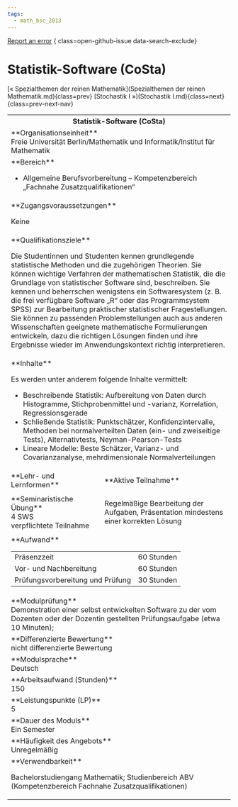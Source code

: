 ```yaml
---
tags:
  - math_bsc_2013
---
```

[Report an error](https://github.com/SGSSGene/FUB-SUP/issues/new?title=Error%20in%20%22Statistik-Software%20%28CoSta%29%22&body=There%20seems%20to%20be%20an%20error%20in%20module%20%22Statistik-Software%20%28CoSta%29%22%2E%0A%0A%3CDescribe%20here%20a%20slightly%20more%20detailed%20description%20of%20what%20is%20wrong%3E&labels=bug)
{ class=open-github-issue data-search-exclude}

# Statistik-Software (CoSta)

[« Spezialthemen der reinen Mathematik](Spezialthemen der reinen Mathematik.md){class=prev}
[Stochastik I »](Stochastik I.md){class=next}
{class=prev-next-nav}

<table markdown id="moduledesc">
<tr markdown class="moduledesc_head"><th colspan="2">Statistik-Software (CoSta) </th></tr>
<tr markdown><td colspan="2">**Organisationseinheit**   <br>Freie Universität Berlin/Mathematik und Informatik/Institut für Mathematik</td></tr>

<tr markdown><td colspan="2">**Bereich**<br>


- Allgemeine Berufsvorbereitung – Kompetenzbereich „Fachnahe Zusatzqualifikationen“

</td></tr>

<tr markdown><td colspan="2">**Zugangsvoraussetzungen** <br>

Keine


</td></tr>
<tr markdown><td colspan="2">**Qualifikationsziele**    <br>

Die Studentinnen und Studenten kennen grundlegende statistische Methoden und
die zugehörigen Theorien. Sie können wichtige Verfahren der mathematischen
Statistik, die die Grundlage von statistischer Software sind, beschreiben.
Sie kennen und beherrschen wenigstens ein Softwaresystem (z. B. die frei
verfügbare Software „R“ oder das Programmsystem SPSS) zur Bearbeitung
praktischer statistischer Fragestellungen. Sie können zu passenden
Problemstellungen auch aus anderen Wissenschaften geeignete mathematische
Formulierungen entwickeln, dazu die richtigen Lösungen finden und ihre
Ergebnisse wieder im Anwendungskontext richtig interpretieren.


</td></tr>
<tr markdown><td colspan="2">**Inhalte**                <br>

Es werden unter anderem folgende Inhalte vermittelt:

- Beschreibende Statistik: Aufbereitung von Daten durch Histogramme,
  Stichprobenmittel und -varianz, Korrelation, Regressionsgerade
- Schließende Statistik: Punktschätzer, Konfidenzintervalle, Methoden bei
  normalverteilten Daten (ein- und zweiseitige Tests), Alternativtests,
  Neyman-Pearson-Tests
- Lineare Modelle: Beste Schätzer, Varianz- und Covarianzanalyse,
  mehrdimensionale Normalverteilungen


</td></tr>

<tr markdown><td>**Lehr- und Lernformen**</td><td>**Aktive Teilnahme**</td></tr>
<tr markdown><td> **Seminaristische Übung** <br>4 SWS <br> verpflichtete Teilnahme</td><td>

Regelmäßige Bearbeitung der Aufgaben, Präsentation mindestens einer korrekten Lösung
</td></tr>
<tr markdown><td colspan="2">**Aufwand**                <br>
<table class="aufwand_table">
<tr><td>Präsenzzeit</td><td>60 Stunden</td></tr>
<tr><td>Vor- und Nachbereitung</td><td>60 Stunden</td></tr>
<tr><td>Prüfungsvorbereitung und Prüfung</td><td>30 Stunden</td></tr>
</table>

</td></tr>
<tr markdown><td colspan="2">**Modulprüfung**             <br>Demonstration einer selbst entwickelten Software zu der vom Dozenten oder
der Dozentin gestellten Prüfungsaufgabe (etwa 10 Minuten);


</td></tr>
<tr markdown><td colspan="2">**Differenzierte Bewertung** <br>nicht differenzierte Bewertung

</td></tr>
<tr markdown><td colspan="2">**Modulsprache**             <br>Deutsch</td></tr>
<tr markdown><td colspan="2">**Arbeitsaufwand (Stunden)** <br>150</td></tr>
<tr markdown><td colspan="2">**Leistungspunkte (LP)**     <br>5</td></tr>
<tr markdown><td colspan="2">**Dauer des Moduls**         <br>Ein Semester</td></tr>
<tr markdown><td colspan="2">**Häufigkeit des Angebots**  <br>Unregelmäßig</td></tr>
<tr markdown><td colspan="2">**Verwendbarkeit**           <br>

Bachelorstudiengang Mathematik; Studienbereich ABV (Kompetenzbereich
Fachnahe Zusatzqualifikationen)


</td></tr>

</table>
